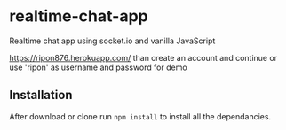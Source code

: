 # realtime-chat-app
Realtime chat app using socket.io and vanilla JavaScript

https://ripon876.herokuapp.com/
than create an account and continue
or  use  'ripon'  as username and password for demo

## Installation 
After download or clone run `npm install` to install all the dependancies.


